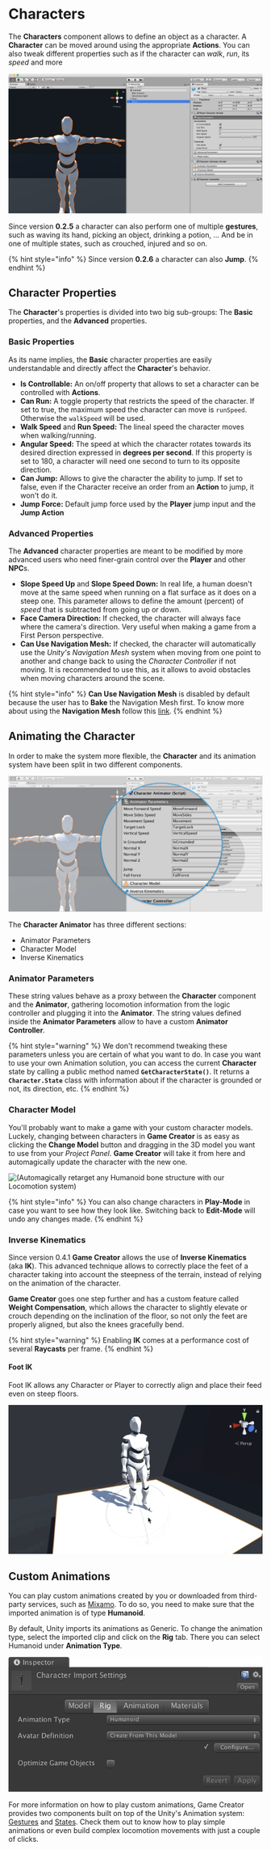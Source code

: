# Characters

The **Characters** component allows to define an object as a character. A **Character** can be moved around using the appropriate **Actions**. You can also tweak different properties such as if the character can _walk_, _run_, its _speed_ and more

![](../../../.gitbook/assets/character.jpg)

Since version **0.2.5** a character can also perform one of multiple **gestures**, such as waving its hand, picking an object, drinking a potion, ... And be in one of multiple states, such as crouched, injured and so on.

{% hint style="info" %}
Since version **0.2.6** a character can also **Jump**.
{% endhint %}

## Character Properties <a id="character-properties"></a>

The **Character**'s properties is divided into two big sub-groups: The **Basic** properties, and the **Advanced** properties.

### Basic Properties <a id="basic-properties"></a>

As its name implies, the **Basic** character properties are easily understandable and directly affect the **Character**'s behavior.

* **Is Controllable:** An on/off property that allows to set a character can be controlled with **Actions**.
* **Can Run:** A toggle property that restricts the speed of the character. If set to true, the maximum speed the character can move is `runSpeed`. Otherwise the `walkSpeed` will be used.
* **Walk Speed** and **Run Speed:** The lineal speed the character moves when walking/running.
* **Angular Speed:** The speed at which the character rotates towards its desired direction expressed in **degrees per second**. If this property is set to 180, a character will need one second to turn to its opposite direction.
* **Can Jump:** Allows to give the character the ability to jump. If set to false, even if the Character receive an order from an **Action** to jump, it won't do it.
* **Jump Force:** Default jump force used by the **Player** jump input and the **Jump Action**

### Advanced Properties <a id="advanced-properties"></a>

The **Advanced** character properties are meant to be modified by more advanced users who need finer-grain control over the **Player** and other **NPC**s.

* **Slope Speed Up** and **Slope Speed Down:** In real life, a human doesn't move at the same speed when running on a flat surface as it does on a steep one. This parameter allows to define the amount \(percent\) of _speed_ that is subtracted from going up or down.
* **Face Camera Direction:** If checked, the character will always face where the camera's direction. Very useful when making a game from a First Person perspective.
* **Can Use Navigation Mesh:** If checked, the character will automatically use the _Unity's Navigation Mesh_ system when moving from one point to another and change back to using the _Character Controller_ if not moving. It is recommended to use this, as it allows to avoid obstacles when moving characters around the scene.

{% hint style="info" %}
**Can Use Navigation Mesh** is disabled by default because the user has to **Bake** the Navigation Mesh first. To know more about using the **Navigation Mesh** follow this [link](https://docs.unity3d.com/Manual/Navigation.html).
{% endhint %}

## Animating the Character <a id="animating-the-character"></a>

In order to make the system more flexible, the **Character** and its animation system have been split in two different components.

![\(You can customize the Animator parameters if you already have a Character system\)](../../../.gitbook/assets/character-animation.jpg)

The **Character Animator** has three different sections: 

* Animator Parameters
* Character Model
* Inverse Kinematics

### Animator Parameters <a id="animator-parameters"></a>

These string values behave as a proxy between the **Character** component and the **Animator**, gathering locomotion information from the logic controller and plugging it into the **Animator**. The string values defined inside the **Animator Parameters** allow to have a custom **Animator Controller**.

{% hint style="warning" %}
We don't recommend tweaking these parameters unless you are certain of what you want to do. In case you want to use your own Animation solution, you can access the current **Character** state by calling a public method named **`GetCharacterState()`**. It returns a **`Character.State`** class with information about if the character is grounded or not, its direction, etc.
{% endhint %}

### Character Model <a id="character-model"></a>

You'll probably want to make a game with your custom character models. Luckely, changing between characters in **Game Creator** is as easy as clicking the **Change Model** button and dragging in the 3D model you want to use from your _Project Panel_. **Game Creator** will take it from here and automagically update the character with the new one.

![\(Automagically retarget any Humanoid bone structure with our Locomotion system\)](../../../.gitbook/assets/character-change-model.gif)

{% hint style="info" %}
You can also change characters in **Play-Mode** in case you want to see how they look like. Switching back to **Edit-Mode** will undo any changes made.
{% endhint %}

### Inverse Kinematics

Since version 0.4.1 **Game Creator** allows the use of **Inverse Kinematics** \(aka **IK**\). This advanced technique allows to correctly place the feet of a character taking into account the steepness of the terrain, instead of relying on the animation of the character.

**Game Creator** goes one step further and has a custom feature called **Weight Compensation**, which allows the character to slightly elevate or crouch depending on the inclination of the floor, so not only the feet are properly aligned, but also the knees gracefully bend.

{% hint style="warning" %}
Enabling **IK** comes at a performance cost of several **Raycasts** per frame. 
{% endhint %}

#### Foot IK

Foot IK allows any Character or Player to correctly align and place their feed even on steep floors.

![\(With just one click your Characters will realistically align their feet and body to the floor\)](../../../.gitbook/assets/character-ik.gif)

## Custom Animations

You can play custom animations created by you or downloaded from third-party services, such as [Mixamo](https://mixamo.com). To do so, you need to make sure that the imported animation is of type **Humanoid**. 

By default, Unity imports its animations as Generic. To change the animation type, select the imported clip and click on the **Rig** tab. There you can select Humanoid under **Animation Type**. 

![\(Animation Type set as Humanoid\)](../../../.gitbook/assets/character-humanoid.png)

For more information on how to play custom animations, Game Creator provides two components built on top of the Unity's Animation system: [Gestures](gestures.md) and [States](states.md). Check them out to know how to play simple animations or even build complex locomotion movements with just a couple of clicks.

